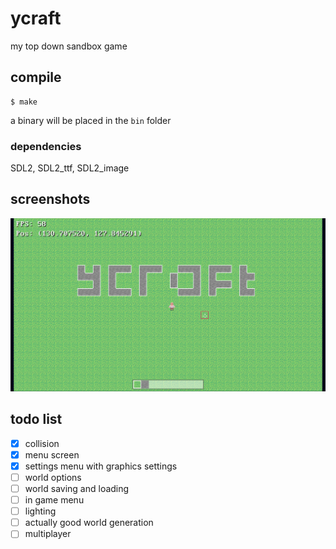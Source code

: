 # ycraft
my top down sandbox game

## compile
```
$ make
```

a binary will be placed in the `bin` folder

### dependencies
SDL2, SDL2_ttf, SDL2_image

## screenshots
<img src="/img/screenshot.png">

## todo list
- [X] collision
- [X] menu screen
- [X] settings menu with graphics settings
- [ ] world options
- [ ] world saving and loading
- [ ] in game menu
- [ ] lighting
- [ ] actually good world generation
- [ ] multiplayer
